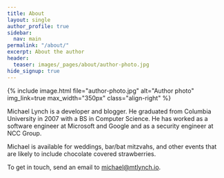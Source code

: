 ```yaml
---
title: About
layout: single
author_profile: true
sidebar:
  nav: main
permalink: "/about/"
excerpt: About the author
header:
  teaser: images/_pages/about/author-photo.jpg
hide_signup: true
---
```


{% include image.html file="author-photo.jpg" alt="Author photo"  img_link=true max_width="350px" class="align-right" %}

Michael Lynch is a developer and blogger. He graduated from Columbia University in 2007 with a BS in Computer Science. He has worked as a software engineer at Microsoft and Google and as a security engineer at NCC Group.

Michael is available for weddings, bar/bat mitzvahs, and other events that are likely to include chocolate covered strawberries.

To get in touch, send an email to [michael@mtlynch.io](mailto:michael@mtlynch.io).